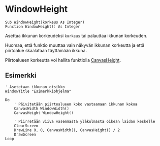 <!--window-->
WindowHeight
============

```eppabasic
Sub WindowHeight(korkeus As Integer)
Function WindowHeight() As Integer
```

Asettaa ikkunan korkeudeksi `korkeus` tai palauttaa ikkunan korkeuden.

Huomaa, että funktio muuttaa vain näkyvän ikkunan korkeutta
ja että piirtoalue skaalataan täyttämään ikkuna.

Piirtoalueen korkeutta voi hallita funktiolla [CanvasHeight](manual:canvasheight).

Esimerkki
----------
```eppabasic
' Asetetaan ikkunan otsikko
WindowTitle "Esimerkkiohjelma"

Do
    ' Päivitetään piirtoalueen koko vastaamaan ikkunan kokoa
    CanvasWidth WindowWidth()
    CanvasHeight WindowHeight()

    ' Piirretään viiva vasemmasta yläkulmasta oikean laidan keskelle
    ClearScreen
    DrawLine 0, 0, CanvasWidth(), CanvasHeight() / 2
    DrawScreen
Loop
```
